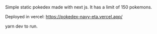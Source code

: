 Simple static pokedex made with next js. It has a limit of 150 pokemons.

Deployed in vercel: https://pokedex-navy-eta.vercel.app/

yarn dev to run.
